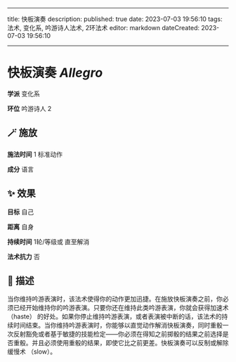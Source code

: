 
---
title: 快板演奏
description: 
published: true
date: 2023-07-03 19:56:10
tags: 法术, 变化系, 吟游诗人法术, 2环法术
editor: markdown
dateCreated: 2023-07-03 19:56:10

---

# **快板演奏** *Allegro*

**学派** 变化系 

**环位** 吟游诗人 2

## 🪄 施放

**施法时间** 1 标准动作

**成分** 语言

## ✨ 效果 

**目标** 自己 

**距离** 自身  

**持续时间** 1轮/等级或 直至解消 

**法术抗力** 否

## 📖 描述

当你维持吟游表演时，该法术使得你的动作更加迅捷。在施放快板演奏之前，你必须已经开始维持你的吟游表演。只要你还在维持此类吟游表演，你就会获得加速术 （haste） 的好处。如果你停止维持吟游表演，或者表演被中断的话，该法术的持续时间结束。当你维持吟游表演时，你能够以直觉动作解消快板演奏，同时重骰一次反射豁免或者基于敏捷的技能检定——你必须在得知之前掷骰的结果之前选择是否重骰。并且必须使用重骰的结果，即使它比之前更差。快板演奏可以反制或解除缓慢术 （slow）。
    